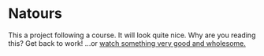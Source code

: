 # Natours

This a project following a course. It will look quite nice. Why are you reading this? Get back to work! ...or [watch something very good and wholesome.](https://goo.gl/iZoSn4)